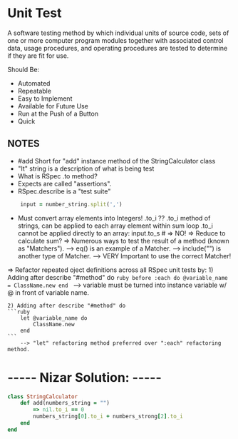 Unit Test
=============================================================
A software testing method by which individual units of source code, sets of one or more computer program modules together with associated control data, usage procedures, and operating procedures are tested to determine if they are fit for use.

Should Be:
- Automated
- Repeatable
- Easy to Implement
- Available for Future Use
- Run at the Push of a Button
- Quick

## NOTES
* #add Short for "add" instance method of the StringCalculator class
* "It" string is a description of what is being test
* What is RSpec .to method?
* Expects are called "assertions".
* RSpec.describe is a "test suite"

```ruby
	input = number_string.split(',')
```
* Must convert array elements into Integers!
   .to_i  ??
   .to_i method of strings, can be applied to each array element within sum loop
   .to_i cannot be applied directly to an array:
   input.to_s # => NO!
=> Reduce to calculate sum?
=> Numerous ways to test the result of a method (known as "Matchers").
   -->  eq() is an example of a Matcher.
   --> include("") is another type of Matcher.
   --> VERY Important to use the correct Matcher!

 => Refactor repeated oject definitions across all RSpec unit tests by:
 	1) Adding after describe "#method" do
 	```ruby
 		before :each do
			@variable_name = ClassName.new
		end
	```
		--> variable must be turned into instance variable w/ @ in front of variable name.

	2) Adding after describe "#method" do
	```ruby
		let @variable_name do
			ClassName.new
		end
	```
		--> "let" refactoring method preferred over ":each" refactoring method.

# ----- Nizar Solution: ----- #
```ruby
class StringCalculator
	def add(numbers_string = "")
		=> nil.to_i == 0
		numbers_string[0].to_i + numbers_strong[2].to_i
	end
end
```